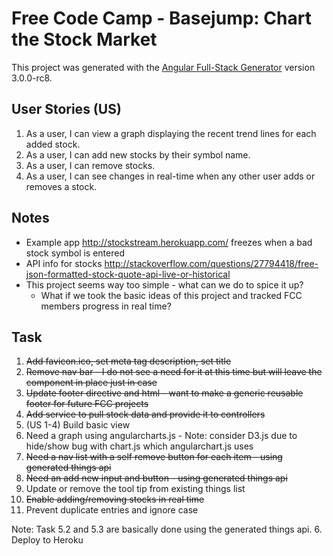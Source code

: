 # Free Code Camp - Basejump: Chart the Stock Market

This project was generated with the [Angular Full-Stack Generator](https://github.com/DaftMonk/generator-angular-fullstack) version 3.0.0-rc8.

## User Stories (US)
1. As a user, I can view a graph displaying the recent trend lines for each added stock.
2. As a user, I can add new stocks by their symbol name.
3. As a user, I can remove stocks.
4. As a user, I can see changes in real-time when any other user adds or removes a stock.

## Notes
* Example app http://stockstream.herokuapp.com/ freezes when a bad stock symbol is entered
* API info for stocks http://stackoverflow.com/questions/27794418/free-json-formatted-stock-quote-api-live-or-historical
* This project seems way too simple - what can we do to spice it up? 
  * What if we took the basic ideas of this project and tracked FCC members progress in real time?

## Task
1. ~~Add favicon.ico, set meta tag description, set title~~
2. ~~Remove nav bar - I do not see a need for it at this time but will leave the component in place just in case~~
3. ~~Update footer directive and html - want to make a generic reusable footer for future FCC projects~~
4. ~~Add service to pull stock data and provide it to controllers~~
5. (US 1-4) Build basic view
  1. Need a graph using angularcharts.js - Note: consider D3.js due to hide/show bug with chart.js which angularchart.js uses
  2. ~~Need a nav list with a self remove button for each item - using generated things api~~
  3. ~~Need an add new input and button - using generated things api~~
  4. Update or remove the tool tip from existing things list
  5. ~~Enable adding/removing stocks in real time~~
  6. Prevent duplicate entries and ignore case
  
  Note: Task 5.2 and 5.3 are basically done using the generated things api.
6. Deploy to Heroku



